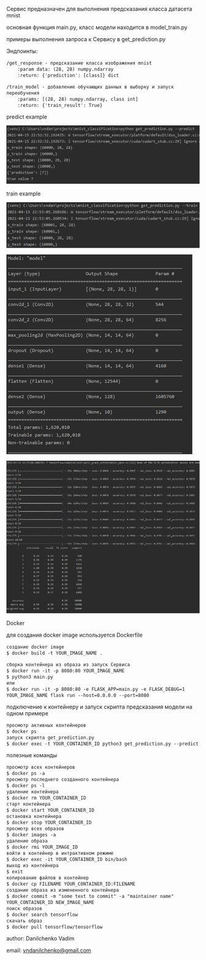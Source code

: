Сервис предназначен для выполнения предсказания класса датасета mnist

основная функция main.py, класс модели находится в model_train.py

примеры выполнения запроса к Сервису в get_prediction.py

Эндпоинты:

<xml>

    /get_response - предсказание класса изображения mnist
        :param data: (28, 28) numpy.ndarray
        :return: {'prediction': [class]} dict

</xml>

<xml>

    /train_model - добавление обучающих данных в выборку и запуск переобучения
        :params: [(28, 28) numpy.ndarray, class int]
        :return: {'train_result': True}

</xml>

predict example

![image info](./screenshots/get_prediction%20--predict.png)

train example

![image info](./screenshots/get_prediction%20--train%20part1.png)

![image info](./screenshots/get_prediction%20--train%20part2.png)

![image info](./screenshots/get_prediction%20--train%20part3.png)


Docker

для создания docker image используется Dockerfile

<xml>

    создание docker image 
    $ docker build -t YOUR_IMAGE_NAME .
    
</xml> 

<xml>

    сборка контейнера из образа из запуск Сервиса
    $ docker run -it -p 8080:80 YOUR_IMAGE_NAME
    $ python3 main.py 
    или
    $ docker run -it -p 8080:80 -e FLASK_APP=main.py -e FLASK_DEBUG=1 YOUR_IMAGE_NAME flask run --host=0.0.0.0 --port=8080
    
</xml>


подключение к контейнеру и запуск скрипта предсказания модели на одном примере

<xml>

    просмотр активных контейнеров
    $ docker ps
    запуск скрипта get_prediction.py
    $ docker exec -t YOUR_CONTAINER_ID python3 get_prediction.py --predict
    
</xml>


полезные команды

<xml>

    просмотр всех контейнеров
    $ docker ps -a
    просмотр последнего созданного контейнера
    $ docker ps -l
    удаление контейнера
    $ docker rm YOUR_CONTAINER_ID
    старт контейнера
    $ docker start YOUR_CONTAINER_ID
    остановка контейнера
    $ docker stop YOUR_CONTAINER_ID
    просмотр всех образов
    $ docker images -a
    удаление образа
    $ docker rmi YOUR_IMAGE_ID
    войти в контейнер в интрактивном режиме
    $ docker exec -it YOUR_CONTAINER_ID bin/bash 
    выход из контейнера
    $ exit
    копирование файлов в контейнер
    $ docker cp FILENAME YOUR_CONTAINER_ID:FILENAME
    создание образа из измененного контейнера
    $ docker commit -m "some text to commit" -a "maintainer name" YOUR_CONTAINER_ID NEW_IMAGE_NAME
    поиск образов
    $ docker search tensorflow
    скачать образ
    $ docker pull tensorflow/tensorflow
    
    
</xml>



author: Danilchenko Vadim

email: vndanilchenko@gmail.com